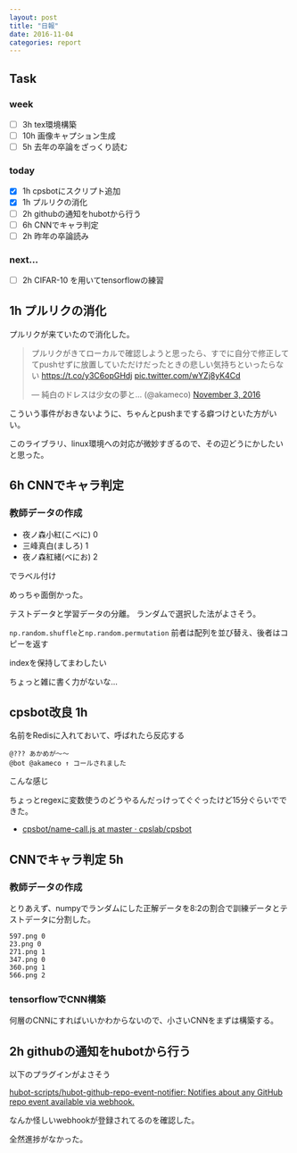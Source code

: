 ```yaml
---
layout: post
title: "日報"
date: 2016-11-04
categories: report
---
```


## Task

### week
- [ ] 3h tex環境構築
- [ ] 10h 画像キャプション生成
- [ ] 5h 去年の卒論をざっくり読む

### today
- [x] 1h cpsbotにスクリプト追加
- [x] 1h プルリクの消化
- [ ] 2h githubの通知をhubotから行う
- [ ] 6h CNNでキャラ判定
- [ ] 2h 昨年の卒論読み

### next...
- [ ] 2h CIFAR-10 を用いてtensorflowの練習

## 1h プルリクの消化
プルリクが来ていたので消化した。

<blockquote class="twitter-tweet" data-partner="tweetdeck"><p lang="ja" dir="ltr">プルリクがきてローカルで確認しようと思ったら、すでに自分で修正しててpushせずに放置していただけだったときの悲しい気持ちといったらない  <a href="https://t.co/y3C6opGHdj">https://t.co/y3C6opGHdj</a> <a href="https://t.co/wYZj8yK4Cd">pic.twitter.com/wYZj8yK4Cd</a></p>&mdash; 純白のドレスは少女の夢と... (@akameco) <a href="https://twitter.com/akameco/status/794218130608254978">November 3, 2016</a></blockquote>
<script async src="//platform.twitter.com/widgets.js" charset="utf-8"></script>

こういう事件がおきないように、ちゃんとpushまでする癖つけといた方がいい。

このライブラリ、linux環境への対応が微妙すぎるので、その辺どうにかしたいと思った。

## 6h CNNでキャラ判定

### 教師データの作成

- 夜ノ森小紅(こべに) 0
- 三峰真白(ましろ) 1
- 夜ノ森紅緒(べにお) 2

でラベル付け

めっちゃ面倒かった。

テストデータと学習データの分離。
ランダムで選択した法がよさそう。

`np.random.shuffle`と`np.random.permutation`
前者は配列を並び替え、後者はコピーを返す

indexを保持してまわしたい

ちょっと雑に書く力がないな...

## cpsbot改良 1h
名前をRedisに入れておいて、呼ばれたら反応する

```
@??? あかめが〜〜
@bot @akameco ↑ コールされました
```
こんな感じ

ちょっとregexに変数使うのどうやるんだっけってぐぐったけど15分ぐらいでできた。

- [cpsbot/name-call.js at master · cpslab/cpsbot](https://github.com/cpslab/cpsbot/blob/master/scripts/name-call.js)

## CNNでキャラ判定 5h

### 教師データの作成
とりあえず、numpyでランダムにした正解データを8:2の割合で訓練データとテストデータに分割した。

```
597.png 0
23.png 0
271.png 1
347.png 0
360.png 1
566.png 2
```

### tensorflowでCNN構築
何層のCNNにすればいいかわからないので、小さいCNNをまずは構築する。

## 2h githubの通知をhubotから行う
以下のプラグインがよさそう

[hubot-scripts/hubot-github-repo-event-notifier: Notifies about any GitHub repo event available via webhook.](https://github.com/hubot-scripts/hubot-github-repo-event-notifier)

なんか怪しいwebhookが登録されてるのを確認した。

全然進捗がなかった。
